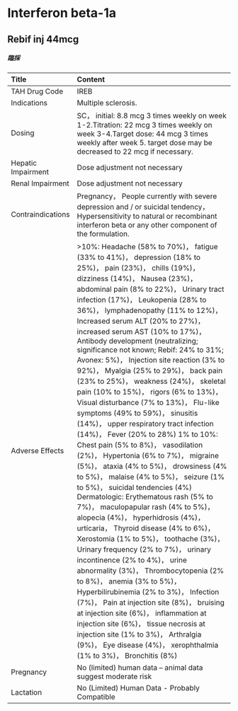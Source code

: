 # Interferon beta-1a

## Rebif inj 44mcg

##### 臨採

| Title              | Content                                                                                                                                                                                                                                                                                                                                                                                                                                                                                                                                                                                                                                                                                                                                                                                                                                                                                                                                                                                                                                                                                                                                                                                                                                                                                                                                                                                                                                                                                                                                                                                            |
|:-------------------|:---------------------------------------------------------------------------------------------------------------------------------------------------------------------------------------------------------------------------------------------------------------------------------------------------------------------------------------------------------------------------------------------------------------------------------------------------------------------------------------------------------------------------------------------------------------------------------------------------------------------------------------------------------------------------------------------------------------------------------------------------------------------------------------------------------------------------------------------------------------------------------------------------------------------------------------------------------------------------------------------------------------------------------------------------------------------------------------------------------------------------------------------------------------------------------------------------------------------------------------------------------------------------------------------------------------------------------------------------------------------------------------------------------------------------------------------------------------------------------------------------------------------------------------------------------------------------------------------------|
| TAH Drug Code      | IREB                                                                                                                                                                                                                                                                                                                                                                                                                                                                                                                                                                                                                                                                                                                                                                                                                                                                                                                                                                                                                                                                                                                                                                                                                                                                                                                                                                                                                                                                                                                                                                                               |
| Indications        | Multiple sclerosis.                                                                                                                                                                                                                                                                                                                                                                                                                                                                                                                                                                                                                                                                                                                                                                                                                                                                                                                                                                                                                                                                                                                                                                                                                                                                                                                                                                                                                                                                                                                                                                                |
| Dosing             | SC， initial: 8.8 mcg 3 times weekly on week 1-2.Titration: 22 mcg 3 times weekly on week 3-4.Target dose: 44 mcg 3 times weekly after week 5. target dose may be decreased to 22 mcg if necessary.                                                                                                                                                                                                                                                                                                                                                                                                                                                                                                                                                                                                                                                                                                                                                                                                                                                                                                                                                                                                                                                                                                                                                                                                                                                                                                                                                                                                |
| Hepatic Impairment | Dose adjustment not necessary                                                                                                                                                                                                                                                                                                                                                                                                                                                                                                                                                                                                                                                                                                                                                                                                                                                                                                                                                                                                                                                                                                                                                                                                                                                                                                                                                                                                                                                                                                                                                                      |
| Renal Impairment   | Dose adjustment not necessary                                                                                                                                                                                                                                                                                                                                                                                                                                                                                                                                                                                                                                                                                                                                                                                                                                                                                                                                                                                                                                                                                                                                                                                                                                                                                                                                                                                                                                                                                                                                                                      |
| Contraindications  | Pregnancy， People currently with severe depression and / or suicidal tendency， Hypersensitivity to natural or recombinant interferon beta or any other component of the formulation.                                                                                                                                                                                                                                                                                                                                                                                                                                                                                                                                                                                                                                                                                                                                                                                                                                                                                                                                                                                                                                                                                                                                                                                                                                                                                                                                                                                                             |
| Adverse Effects    | >10%: Headache (58% to 70%)， fatigue (33% to 41%)， depression (18% to 25%)， pain (23%)， chills (19%)， dizziness (14%)， Nausea (23%)， abdominal pain (8% to 22%)， Urinary tract infection (17%)， Leukopenia (28% to 36%)， lymphadenopathy (11% to 12%)， Increased serum ALT (20% to 27%)， increased serum AST (10% to 17%)， Antibody development (neutralizing; significance not known; Rebif: 24% to 31%; Avonex: 5%)， Injection site reaction (3% to 92%)， Myalgia (25% to 29%)， back pain (23% to 25%)， weakness (24%)， skeletal pain (10% to 15%)， rigors (6% to 13%)， Visual disturbance (7% to 13%)， Flu-like symptoms (49% to 59%)， sinusitis (14%)， upper respiratory tract infection (14%)， Fever (20% to 28%) 1% to 10%: Chest pain (5% to 8%)， vasodilation (2%)， Hypertonia (6% to 7%)， migraine (5%)， ataxia (4% to 5%)， drowsiness (4% to 5%)， malaise (4% to 5%)， seizure (1% to 5%)， suicidal tendencies (4%) Dermatologic: Erythematous rash (5% to 7%)， maculopapular rash (4% to 5%)， alopecia (4%)， hyperhidrosis (4%)， urticaria， Thyroid disease (4% to 6%)， Xerostomia (1% to 5%)， toothache (3%)， Urinary frequency (2% to 7%)， urinary incontinence (2% to 4%)， urine abnormality (3%)， Thrombocytopenia (2% to 8%)， anemia (3% to 5%)， Hyperbilirubinemia (2% to 3%)， Infection (7%)， Pain at injection site (8%)， bruising at injection site (6%)， inflammation at injection site (6%)， tissue necrosis at injection site (1% to 3%)， Arthralgia (9%)， Eye disease (4%)， xerophthalmia (1% to 3%)， Bronchitis (8%) |
| Pregnancy          | No (limited) human data – animal data suggest moderate risk                                                                                                                                                                                                                                                                                                                                                                                                                                                                                                                                                                                                                                                                                                                                                                                                                                                                                                                                                                                                                                                                                                                                                                                                                                                                                                                                                                                                                                                                                                                                        |
| Lactation          | No (Limited) Human Data - Probably Compatible                                                                                                                                                                                                                                                                                                                                                                                                                                                                                                                                                                                                                                                                                                                                                                                                                                                                                                                                                                                                                                                                                                                                                                                                                                                                                                                                                                                                                                                                                                                                                      |

